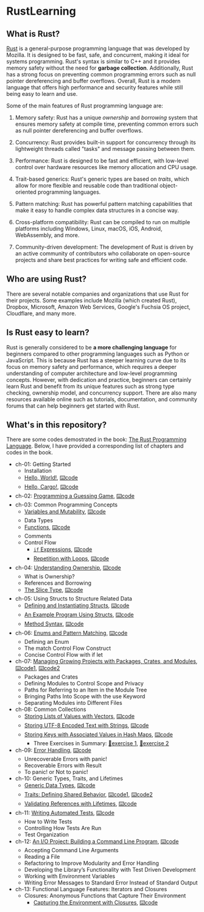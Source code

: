 # RustLearning

## What is Rust?
[Rust](https://www.rust-lang.org/) is a general-purpose programming language that was developed by Mozilla. It is designed to be fast, safe, and concurrent, making it ideal for systems programming. Rust's syntax is similar to C++ and it provides memory safety without the need for **garbage collection**. Additionally, Rust has a strong focus on preventing common programming errors such as null pointer dereferencing and buffer overflows. Overall, Rust is a modern language that offers high performance and security features while still being easy to learn and use.

Some of the main features of Rust programming language are:

1. Memory safety: Rust has a unique *ownership* and *borrowing* system that ensures memory safety at compile time, preventing common errors such as null pointer dereferencing and buffer overflows.

2. Concurrency: Rust provides built-in support for concurrency through its lightweight threads called "tasks" and message passing between them.

3. Performance: Rust is designed to be fast and efficient, with low-level control over hardware resources like memory allocation and CPU usage.

4. Trait-based generics: Rust's generic types are based on *traits*, which allow for more flexible and reusable code than traditional object-oriented programming languages.

5. Pattern matching: Rust has powerful pattern matching capabilities that make it easy to handle complex data structures in a concise way.

6. Cross-platform compatibility: Rust can be compiled to run on multiple platforms including Windows, Linux, macOS, iOS, Android, WebAssembly, and more.

7. Community-driven development: The development of Rust is driven by an active community of contributors who collaborate on open-source projects and share best practices for writing safe and efficient code.

## Who are using Rust?
There are several notable companies and organizations that use Rust for their projects. Some examples include Mozilla (which created Rust), Dropbox, Microsoft, Amazon Web Services, Google's Fuchsia OS project, Cloudflare, and many more.

## Is Rust easy to learn?
Rust is generally considered to be **a more challenging language** for beginners compared to other programming languages such as Python or JavaScript. This is because Rust has a steeper learning curve due to its focus on memory safety and performance, which requires a deeper understanding of computer architecture and low-level programming concepts. However, with dedication and practice, beginners can certainly learn Rust and benefit from its unique features such as strong type checking, ownership model, and concurrency support. There are also many resources available online such as tutorials, documentation, and community forums that can help beginners get started with Rust.

## What's in this repository?
There are some codes demostrated in the book: [The Rust Programming Language](https://doc.rust-lang.org/book/). Below, I have provided a corresponding list of chapters and codes in the book.

- ch-01: Getting Started
    - Installation
    - [Hello, World!](https://doc.rust-lang.org/book/ch01-02-hello-world.html), [⌨️code](https://github.com/fansuregrin/RustLearning/tree/main/hello_world)
    - [Hello, Cargo!](https://doc.rust-lang.org/book/ch01-03-hello-cargo.html), [⌨️code](https://github.com/fansuregrin/RustLearning/tree/main/hello_cargo)
- ch-02: [Programming a Guessing Game](https://doc.rust-lang.org/book/ch02-00-guessing-game-tutorial.html), [⌨️code](https://github.com/fansuregrin/RustLearning/tree/main/guesssing_game)
- ch-03: Common Programming Concepts
    - [Variables and Mutability](https://doc.rust-lang.org/book/ch03-01-variables-and-mutability.html), [⌨️code](https://github.com/fansuregrin/RustLearning/tree/main/variables)
    - Data Types
    - [Functions](https://doc.rust-lang.org/book/ch03-03-how-functions-work.html), [⌨️code](https://github.com/fansuregrin/RustLearning/tree/main/functions)
    - Comments
    - Control Flow
        - [`if` Expressions](https://doc.rust-lang.org/book/ch03-05-control-flow.html#if-expressions), [⌨️code](https://github.com/fansuregrin/RustLearning/tree/main/branches)
        - [Repetition with Loops](https://doc.rust-lang.org/book/ch03-05-control-flow.html#repetition-with-loops), [⌨️code](https://github.com/fansuregrin/RustLearning/tree/main/loops)
- ch-04: [Understanding Ownership](https://doc.rust-lang.org/book/ch04-00-understanding-ownership.html), [⌨️code](https://github.com/fansuregrin/RustLearning/tree/main/ownership)
    - What is Ownership?
    - References and Borrowing
    - [The Slice Type](https://doc.rust-lang.org/book/ch04-03-slices.html), [⌨️code](https://github.com/fansuregrin/RustLearning/tree/main/slice)
- ch-05: Using Structs to Structure Related Data
    - [Defining and Instantiating Structs](https://doc.rust-lang.org/book/ch05-01-defining-structs.html), [⌨️code](https://github.com/fansuregrin/RustLearning/tree/main/structs)
    - [An Example Program Using Structs](https://doc.rust-lang.org/book/ch05-02-example-structs.html), [⌨️code](https://github.com/fansuregrin/RustLearning/tree/main/rectangles)
    - [Method Syntax](https://doc.rust-lang.org/book/ch05-03-method-syntax.html), [⌨️code](https://github.com/fansuregrin/RustLearning/tree/main/rectangles)
- ch-06: [Enums and Pattern Matching](https://doc.rust-lang.org/book/ch06-00-enums.html), [⌨️code](https://github.com/fansuregrin/RustLearning/tree/main/enum_example)
    - Defining an Enum
    - The match Control Flow Construct
    - Concise Control Flow with if let
- ch-07: [Managing Growing Projects with Packages, Crates, and Modules](https://doc.rust-lang.org/book/ch07-00-managing-growing-projects-with-packages-crates-and-modules.html), [⌨️code1](https://github.com/fansuregrin/RustLearning/tree/main/backyard), [⌨️code2](https://github.com/fansuregrin/RustLearning/tree/main/restaurant)
    - Packages and Crates
    - Defining Modules to Control Scope and Privacy
    - Paths for Referring to an Item in the Module Tree
    - Bringing Paths Into Scope with the use Keyword
    - Separating Modules into Different Files
- ch-08: Common Collections
    - [Storing Lists of Values with Vectors](https://doc.rust-lang.org/book/ch08-01-vectors.html), [⌨️code](https://github.com/fansuregrin/RustLearning/tree/main/vector_example)
    - [Storing UTF-8 Encoded Text with Strings](https://doc.rust-lang.org/book/ch08-02-strings.html), [⌨️code](https://github.com/fansuregrin/RustLearning/tree/main/string_examples)
    - [Storing Keys with Associated Values in Hash Maps](https://doc.rust-lang.org/book/ch08-03-hash-maps.html), [⌨️code](https://github.com/fansuregrin/RustLearning/tree/main/hashmap_examples)
        - Three Exercises in Summary: [🎯exercise 1](https://github.com/fansuregrin/RustLearning/tree/main/median_and_mode), [🎯exercise 2](https://github.com/fansuregrin/RustLearning/tree/main/pig_latin)
- ch-09: [Error Handling](https://doc.rust-lang.org/book/ch09-00-error-handling.html), [⌨️code](https://github.com/fansuregrin/RustLearning/tree/main/error_handling)
    - Unrecoverable Errors with panic!
    - Recoverable Errors with Result
    - To panic! or Not to panic!
- ch-10: Generic Types, Traits, and Lifetimes
    - [Generic Data Types](https://doc.rust-lang.org/book/ch10-01-syntax.html), [⌨️code](https://github.com/fansuregrin/RustLearning/tree/main/generic_types)
    - [Traits: Defining Shared Behavior](https://doc.rust-lang.org/book/ch10-02-traits.html), [⌨️code1](https://github.com/fansuregrin/RustLearning/tree/main/trait_examples), [⌨️code2](https://github.com/fansuregrin/RustLearning/tree/main/aggregator)
    - [Validating References with Lifetimes](https://doc.rust-lang.org/book/ch10-03-lifetime-syntax.html), [⌨️code](https://github.com/fansuregrin/RustLearning/tree/main/lifetime_examples)
- ch-11: [Writing Automated Tests](https://doc.rust-lang.org/book/ch11-00-testing.html), [⌨️code](https://github.com/fansuregrin/RustLearning/tree/main/auto_test)
    - How to Write Tests
    - Controlling How Tests Are Run
    - Test Organization
- ch-12: [An I/O Project: Building a Command Line Program](https://doc.rust-lang.org/book/ch12-00-an-io-project.html), [⌨️code](https://github.com/fansuregrin/RustLearning/tree/main/minigrep)
    - Accepting Command Line Arguments
    - Reading a File
    - Refactoring to Improve Modularity and Error Handling
    - Developing the Library’s Functionality with Test Driven Development
    - Working with Environment Variables
    - Writing Error Messages to Standard Error Instead of Standard Output
- ch-13: Functional Language Features: Iterators and Closures
    - Closures: Anonymous Functions that Capture Their Environment
        - [Capturing the Environment with Closures](https://doc.rust-lang.org/book/ch13-01-closures.html#capturing-the-environment-with-closures), [⌨️code](https://github.com/fansuregrin/RustLearning/blob/main/shirts_promotion/src/main.rs)